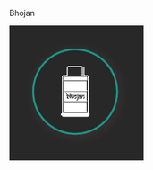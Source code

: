 Bhojan

![alt tag](https://github.com/mathsank/Bhojan/blob/master/app/src/main/res/drawable/blogo4.png)
